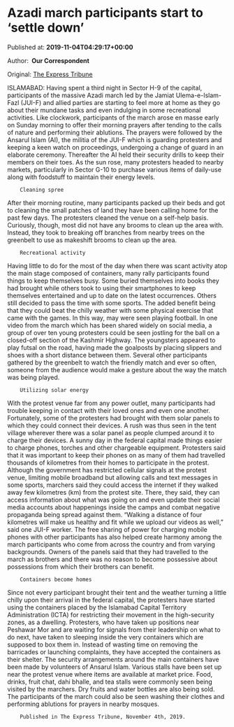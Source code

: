 
# Azadi march participants start to ‘settle down’

Published at: **2019-11-04T04:29:17+00:00**

Author: **​ Our Correspondent**

Original: [The Express Tribune](https://tribune.com.pk/story/2092978/1-azadi-march-participants-start-settle/)

ISLAMABAD: Having spent a third night in Sector H-9 of the capital, participants of the massive Azadi march led by the Jamiat Ulema-e-Islam-Fazl (JUI-F) and allied parties are starting to feel more at home as they go about their mundane tasks and even indulging in some recreational activities.
Like clockwork, participants of the march arose en masse early on Sunday morning to offer their morning prayers after tending to the calls of nature and performing their ablutions.
The prayers were followed by the Ansarul Islam (AI), the militia of the JUI-F which is guarding protesters and keeping a keen watch on proceedings, undergoing a change of guard in an elaborate ceremony. Thereafter the AI held their security drills to keep their members on their toes.
As the sun rose, many protesters headed to nearby markets, particularly in Sector G-10 to purchase various items of daily-use along with foodstuff to maintain their energy levels.

        Cleaning spree
      
After their morning routine, many participants packed up their beds and got to cleaning the small patches of land they have been calling home for the past few days. The protesters cleaned the venue on a self-help basis.
Curiously, though, most did not have any brooms to clean up the area with. Instead, they took to breaking off branches from nearby trees on the greenbelt to use as makeshift brooms to clean up the area.

        Recreational activity
      
Having little to do for the most of the day when there was scant activity atop the main stage composed of containers, many rally participants found things to keep themselves busy.
Some buried themselves into books they had brought while others took to using their smartphones to keep themselves entertained and up to date on the latest occurrences.
Others still decided to pass the time with some sports. The added benefit being that they could beat the chilly weather with some physical exercise that came with the games.
In this way, may were seen playing football. In one video from the march which has been shared widely on social media, a group of over ten young protesters could be seen jostling for the ball on a closed-off section of the Kashmir Highway. The youngsters appeared to play futsal on the road, having made the goalposts by placing slippers and shoes with a short distance between them.
Several other participants gathered by the greenbelt to watch the friendly match and ever so often, someone from the audience would make a gesture about the way the match was being played.

        Utilizing solar energy
      
With the protest venue far from any power outlet, many participants had trouble keeping in contact with their loved ones and even one another.
Fortunately, some of the protesters had brought with them solar panels to which they could connect their devices. A rush was thus seen in the tent village wherever there was a solar panel as people clumped around it to charge their devices.
A sunny day in the federal capital made things easier to charge phones, torches and other chargeable equipment.
Protesters said that it was important to keep their phones on as many of them had travelled thousands of kilometres from their homes to participate in the protest.
Although the government has restricted cellular signals at the protest venue, limiting mobile broadband but allowing calls and text messages in some sports, marchers said they could access the internet if they walked away few kilometres (km) from the protest site. There, they said, they can access information about what was going on and even update their social media accounts about happenings inside the camps and combat negative propaganda being spread against them.
“Walking a distance of four kilometres will make us healthy and fit while we upload our videos as well,” said one JUI-F worker.
The free sharing of power for charging mobile phones with other participants has also helped create harmony among the march participants who come from across the country and from varying backgrounds.
Owners of the panels said that they had travelled to the march as brothers and there was no reason to become possessive about possessions from which their brothers can benefit.

        Containers become homes
      
Since not every participant brought their tent and the weather turning a little chilly upon their arrival in the federal capital, the protesters have started using the containers placed by the Islamabad Capital Territory Administration (ICTA) for restricting their movement in the high-security zones, as a dwelling.
Protesters, who have taken up positions near Peshawar Mor and are waiting for signals from their leadership on what to do next, have taken to sleeping inside the very containers which are supposed to box them in.
Instead of wasting time on removing the barricades or launching complaints, they have accepted the containers as their shelter.
The security arrangements around the main containers have been made by volunteers of Ansarul Islam.
Various stalls have been set up near the protest venue where items are available at market price. Food, drinks, fruit chat, dahi bhalle, and tea stalls were commonly seen being visited by the marchers. Dry fruits and water bottles are also being sold.
The participants of the march could also be seen washing their clothes and performing ablutions for prayers in nearby mosques.
 

        Published in The Express Tribune, November 4th, 2019.
      
